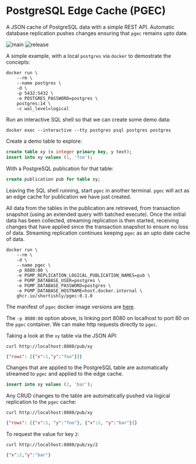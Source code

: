 # PostgreSQL Edge Cache (PGEC)

A JSON cache of PostgreSQL data with a simple REST API. Automatic
database replication pushes changes ensuring that `pgec` remains upto
date.

![main](https://github.com/shortishly/pgmp/actions/workflows/main.yml/badge.svg)
![release](https://github.com/shortishly/pgmp/actions/workflows/release.yml/badge.svg)


A simple example, with a local `postgres` via `docker` to demostrate
the concepts:

```shell
docker run \
    --rm \
    --name postgres \
    -d \
    -p 5432:5432 \
    -e POSTGRES_PASSWORD=postgres \
    postgres:14 \
    -c wal_level=logical
```

Run an interactive SQL shell so that we can create some demo data:

```shell
docker exec --interactive --tty postgres psql postgres postgres
```

Create a demo table to explore:

```sql
create table xy (x integer primary key, y text);
insert into xy values (1, 'foo');
```

With a PostgreSQL publication for that table:

```sql
create publication pub for table xy;
```

Leaving the SQL shell running, start `pgec` in another
terminal. `pgec` will act as an edge cache for publication we have
just created.

All data from the tables in the publication are retrieved, from
transaction snapshot (using an extended query with batched
execute). Once the initial data has been collected, streaming
replication is then started, receiving changes that have applied since
the transaction snapshot to ensure no loss of data. Streaming
replication continues keeping `pgec` as an upto date cache of data.

```shell
docker run \
    --rm \
    -d \
    --name pgec \
    -p 8080:80 \
    -e PGMP_REPLICATION_LOGICAL_PUBLICATION_NAMES=pub \
    -e PGMP_DATABASE_USER=postgres \
    -e PGMP_DATABASE_PASSWORD=postgres \
    -e PGMP_DATABASE_HOSTNAME=host.docker.internal \
    ghcr.io/shortishly/pgec:0.1.0
```

The manifest of `pgec` docker image versions are
[here](https://github.com/shortishly/pgec/pkgs/container/pgec).

The `-p 8080:80` option above, is linking port 8080 on localhost to port
80 on the `pgec` container. We can make http requests directly
to `pgec`.

Taking a look at the `xy` table via the JSON API:

```shell
curl http://localhost:8080/pub/xy
```
```json
{"rows": [{"x":1,"y":"foo"}]}
```

Changes that are applied to the PostgreSQL table are automatically
streamed to `pgec` and applied to the edge cache.

```sql
insert into xy values (2, 'bar');
```

Any CRUD changes to the table are automatically pushed via logical
replication to the `pgec` cache:

```shell
curl http://localhost:8080/pub/xy
```
```json
{"rows": [{"x":1, "y":"foo"}, {"x":2, "y":"bar"}]}
```

To request the value for key `2`:

```shell
curl http://localhost:8080/pub/xy/2
```
```json
{"x":2,"y":"bar"}
```

